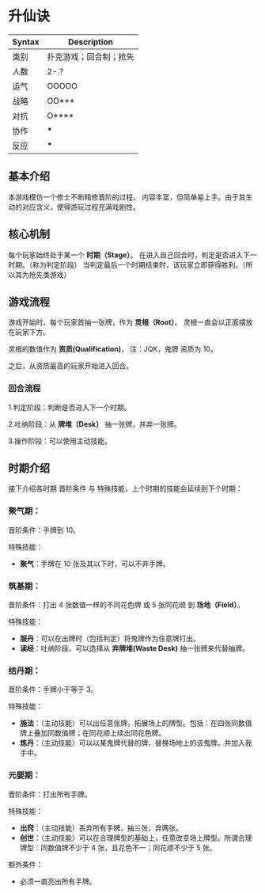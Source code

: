 # 升仙诀

| Syntax | Description            |
| ------ | ---------------------- |
| 类别   | 扑克游戏；回合制；抢先 |
| 人数   | 2-？                   |
| 运气   | OOOOO                  |
| 战略   | OO\*\*\*               |
| 对抗   | O\*\*\*\*              |
| 协作   | **\***                 |
| 反应   | **\***                 |

## 基本介绍

本游戏模仿一个修士不断精修晋阶的过程。
内容丰富，但简单易上手。由于其生动的对应含义，使得游玩过程充满戏剧性。

## 核心机制

每个玩家始终处于某一个 **时期（Stage）**。
在进入自己回合时，判定是否进入下一时期。（称为判定阶段）
当判定最后一个时期结束时，该玩家立即获得胜利。（所以其为抢先类游戏）

## 游戏流程

游戏开始时，每个玩家首抽一张牌，作为 **灵根（Root）**。
灵根一直会以正面摆放在玩家下方。

灵根的数值作为 **资质(Qualification)**， 注：JQK，鬼牌 资质为 10。

之后，从资质最高的玩家开始进入回合。

### 回合流程

1.判定阶段：判断是否进入下一个时期。

2.吐纳阶段：从 **牌堆（Desk）** 抽一张牌，并弃一张牌。

3.操作阶段：可以使用主动技能。

## 时期介绍

接下介绍各时期 晋阶条件 与 特殊技能，上个时期的技能会延续到下个时期：

### 聚气期：

晋阶条件：手牌到 10。

特殊技能：

- **聚气**：手牌在 10 张及其以下时，可以不弃手牌。

### 筑基期：

晋阶条件：打出 4 张数值一样的不同花色牌 或 5 张同花顺 到 **场地（Field）**。

特殊技能：

- **服丹**：可以在出牌时（包括判定）将鬼牌作为任意牌打出。
- **读经**：吐纳阶段，可以选择从 **弃牌堆(Waste Desk)** 抽一张牌来代替抽牌。

### 结丹期：

晋阶条件：手牌小于等于 3。

特殊技能：

- **施法**：（主动技能）可以出任意张牌，拓展场上的牌型。包括：在四张同数值牌上叠加同数值牌；在同花顺上续出同花色牌。
- **炼丹**：（主动技能）可以以某鬼牌代替的牌，替换场地上的该鬼牌，并加入我手中。

### 元婴期：

晋阶条件：打出所有手牌。

特殊技能：

- **出窍**：（主动技能）丢弃所有手牌，抽三张，弃两张。
- **创世**：（主动技能）可以在合理牌型的基础上，任意改变场上牌型。所谓合理牌型：同数值牌不少于 4 张，且花色不一；同花顺不少于 5 张。

额外条件：

- 必须一直亮出所有手牌。
